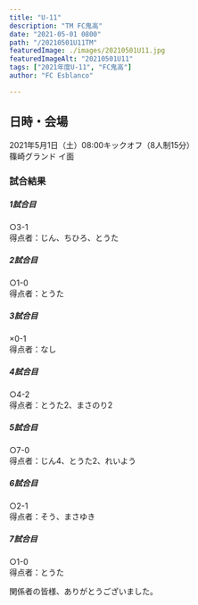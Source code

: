 ```yaml
---
title: "U-11"
description: "TM FC鬼高"
date: "2021-05-01 0800"
path: "/20210501U11TM"
featuredImage: ./images/20210501U11.jpg
featuredImageAlt: "20210501U11"
tags: ["2021年度U-11", "FC鬼高"]
author: "FC Esblanco"

---
```



## 日時・会場

2021年5月1日（土）08:00キックオフ（8人制15分）  
篠崎グランド イ面

### 試合結果

#####  1試合目  
○3-1  
得点者：じん、ちひろ、とうた

##### 2試合目  
○1-0  
得点者：とうた

##### 3試合目  
×0-1  
得点者：なし

##### 4試合目  
○4-2  
得点者：とうた2、まさのり2

##### 5試合目
○7-0  
得点者：じん4、とうた2、れいよう

##### 6試合目  
○2-1    
得点者：そう、まさゆき

##### 7試合目  
○1-0    
得点者：とうた


関係者の皆様、ありがとうございました。
